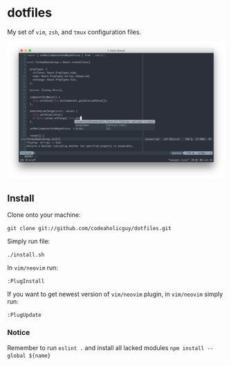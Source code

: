 # dotfiles
My set of `vim`, `zsh`, and `tmux` configuration files.

![Screenshot](screenshot.png)

Install
-------

Clone onto your machine:

    git clone git://github.com/codeaholicguy/dotfiles.git

Simply run file:

    ./install.sh

In `vim/neovim` run:

    :PlugInstall

If you want to get newest version of `vim/neovim` plugin, in `vim/neovim` simply run:

    :PlugUpdate

### Notice

Remember to run `eslint .` and install all lacked modules `npm install --global ${name}` 
